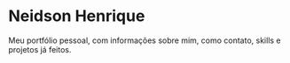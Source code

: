 # Neidson Henrique

Meu portfólio pessoal, com informações sobre mim, como contato, skills e projetos já feitos. 
